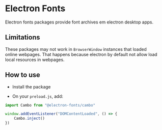 # Electron Fonts

Electron fonts packages provide font archives em electron desktop apps.

## Limitations

These packages may not work in `BrowserWindow` instances that loaded online webpages. That happens because electron by default not allow load local resources in webpages.

## How to use

* Install the package

* On your `preload.js`, add:

```ts
import Cambo from "@electron-fonts/cambo"

window.addEventListener("DOMContentLoaded", () => {
    Cambo.inject()
})
```